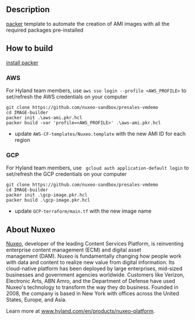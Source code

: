 ## Description

[packer](https://developer.hashicorp.com/packer) template to automate the creation of AMI images with all the required packages pre-installed

## How to build

[install packer](https://developer.hashicorp.com/packer/install)

### AWS

For Hyland team members, use `aws sso login --profile <AWS_PROFILE>` to set/refresh the AWS credentials on your computer

```
git clone https://github.com/nuxeo-sandbox/presales-vmdemo
cd IMAGE-builder
packer init .\aws-ami.pkr.hcl
packer build -var 'profile=<AWS_PROFILE>' .\aws-ami.pkr.hcl
```

- update `AWS-CF-templates/Nuxeo.template` with the new AMI ID for each region

### GCP

For Hyland team members, use ` gcloud auth application-default login` to set/refresh the GCP credentials on your computer

```
git clone https://github.com/nuxeo-sandbox/presales-vmdemo
cd IMAGE-builder
packer init .\gcp-image.pkr.hcl
packer build .\gcp-image.pkr.hcl
```

- update `GCP-terraform/main.tf` with the new image name

## About Nuxeo
[Nuxeo](www.hyland.com/en/products/nuxeo-platform), developer of the leading Content Services Platform, is reinventing enterprise content management (ECM) and digital asset management (DAM). Nuxeo is fundamentally changing how people work with data and content to realize new value from digital information. Its cloud-native platform has been deployed by large enterprises, mid-sized businesses and government agencies worldwide. Customers like Verizon, Electronic Arts, ABN Amro, and the Department of Defense have used Nuxeo's technology to transform the way they do business. Founded in 2008, the company is based in New York with offices across the United States, Europe, and Asia.

Learn more at www.hyland.com/en/products/nuxeo-platform.
